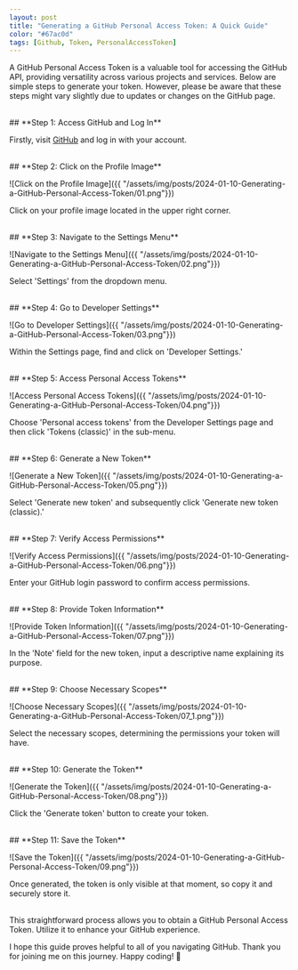 ```yaml
---
layout: post
title: "Generating a GitHub Personal Access Token: A Quick Guide"
color: "#67ac0d"
tags: [Github, Token, PersonalAccessToken]
---
```


A GitHub Personal Access Token is a valuable tool for accessing the GitHub API, providing versatility across various projects and services. Below are simple steps to generate your token. However, please be aware that these steps might vary slightly due to updates or changes on the GitHub page.

<br>
## **Step 1: Access GitHub and Log In**

Firstly, visit [GitHub](https://github.com/) and log in with your account.

<br>
## **Step 2: Click on the Profile Image**

![Click on the Profile Image]({{ "/assets/img/posts/2024-01-10-Generating-a-GitHub-Personal-Access-Token/01.png"}})

Click on your profile image located in the upper right corner.

<br>
## **Step 3: Navigate to the Settings Menu**

![Navigate to the Settings Menu]({{ "/assets/img/posts/2024-01-10-Generating-a-GitHub-Personal-Access-Token/02.png"}})

Select 'Settings' from the dropdown menu.

<br>
## **Step 4: Go to Developer Settings**

![Go to Developer Settings]({{ "/assets/img/posts/2024-01-10-Generating-a-GitHub-Personal-Access-Token/03.png"}})

Within the Settings page, find and click on 'Developer Settings.'

<br>
## **Step 5: Access Personal Access Tokens**

![Access Personal Access Tokens]({{ "/assets/img/posts/2024-01-10-Generating-a-GitHub-Personal-Access-Token/04.png"}})

Choose 'Personal access tokens' from the Developer Settings page and then click 'Tokens (classic)' in the sub-menu.

<br>
## **Step 6: Generate a New Token**

![Generate a New Token]({{ "/assets/img/posts/2024-01-10-Generating-a-GitHub-Personal-Access-Token/05.png"}})

Select 'Generate new token' and subsequently click 'Generate new token (classic).'

<br>
## **Step 7: Verify Access Permissions**

![Verify Access Permissions]({{ "/assets/img/posts/2024-01-10-Generating-a-GitHub-Personal-Access-Token/06.png"}})

Enter your GitHub login password to confirm access permissions.

<br>
## **Step 8: Provide Token Information**

![Provide Token Information]({{ "/assets/img/posts/2024-01-10-Generating-a-GitHub-Personal-Access-Token/07.png"}})

In the 'Note' field for the new token, input a descriptive name explaining its purpose.

<br>
## **Step 9: Choose Necessary Scopes**

![Choose Necessary Scopes]({{ "/assets/img/posts/2024-01-10-Generating-a-GitHub-Personal-Access-Token/07_1.png"}})

Select the necessary scopes, determining the permissions your token will have.

<br>
## **Step 10: Generate the Token**

![Generate the Token]({{ "/assets/img/posts/2024-01-10-Generating-a-GitHub-Personal-Access-Token/08.png"}})

Click the 'Generate token' button to create your token.

<br>
## **Step 11: Save the Token**

![Save the Token]({{ "/assets/img/posts/2024-01-10-Generating-a-GitHub-Personal-Access-Token/09.png"}})

Once generated, the token is only visible at that moment, so copy it and securely store it.

<br>
This straightforward process allows you to obtain a GitHub Personal Access Token. Utilize it to enhance your GitHub experience.

I hope this guide proves helpful to all of you navigating GitHub. Thank you for joining me on this journey. Happy coding! 🚀